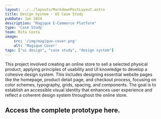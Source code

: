 ```yaml
---
layout: ../../layouts/MarkdownPostLayout.astro
title: Design System - UI Case Study
pubDate: Jan 2024
description: "Magique E-Commerce Platform"
type: 'Case Study'
team: Rita Costa
image:
    src: '/img/magique-cover.png'
    alt: 'Magique Cover'
tags: ["ui design", "case study", "design system"]
---
```

This project involved creating an online store to sell a selected physical product, applying principles of usability and UI knowledge to develop a cohesive design system. This includes designing essential website pages like the homepage, product detail page, and checkout process, focusing on color schemes, typography, grids, spacing, and components. The goal is to establish an accessible visual identity that enhances user experience and reflect a coherent design system throughout the online store.

## Access the complete prototype here.